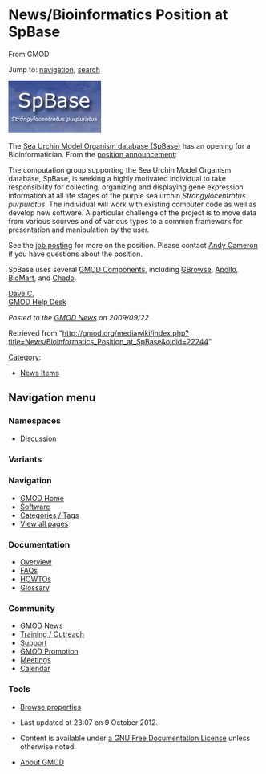 









<span id="top"></span>







# <span dir="auto">News/Bioinformatics Position at SpBase</span>





From GMOD









Jump to: [navigation](#mw-navigation), [search](#p-search)







<a
href="http://www2.recruitingcenter.net/clients/CalTech/publicjobs/controller.cfm?jbaction=JobProfile&amp;Job_Id=15519&amp;esid=az"
rel="nofollow" title="Position at SpBase"><img
src="https://raw.githubusercontent.com/GMOD/gmod.github.io/main/mediawiki/images/4/4c/SpBaseLogo.png" width="185"
height="104" alt="Position at SpBase" /></a>



The
<a href="http://www.spbase.org" class="external text" rel="nofollow">Sea
Urchin Model Organism database (SpBase)</a> has an opening for a
Bioinformatician. From the <a
href="http://www2.recruitingcenter.net/clients/CalTech/publicjobs/controller.cfm?jbaction=JobProfile&amp;Job_Id=15519&amp;esid=az"
class="external text" rel="nofollow">position announcement</a>:



The computation group supporting the Sea Urchin Model Organism database,
SpBase, is seeking a highly motivated individual to take responsibility
for collecting, organizing and displaying gene expression information at
all life stages of the purple sea urchin *Strongylocentrotus
purpuratus*. The individual will work with existing computer code as
well as develop new software. A particular challenge of the project is
to move data from various sourves and of various types to a common
framework for presentation and manipulation by the user.



See the <a
href="http://www2.recruitingcenter.net/clients/CalTech/publicjobs/controller.cfm?jbaction=JobProfile&amp;Job_Id=15519&amp;esid=az"
class="external text" rel="nofollow">job posting</a> for more on the
position. Please contact
<a href="mailto:acameron@caltech.edu" class="external text"
rel="nofollow">Andy Cameron</a> if you have questions about the
position.

SpBase uses several [GMOD
Components](../GMOD_Components "GMOD Components"), including
[GBrowse](../GBrowse.1 "GBrowse"), [Apollo](../Apollo.1 "Apollo"),
[BioMart](../BioMart "BioMart"), and
<a href="../Chado" class="mw-redirect" title="Chado">Chado</a>.

[Dave C.](../User%3AClements "User%3AClements")  
[GMOD Help Desk](../GMOD_Help_Desk "GMOD Help Desk")

  



*Posted to the [GMOD News](../GMOD_News "GMOD News") on 2009/09/22*







Retrieved from
"<http://gmod.org/mediawiki/index.php?title=News/Bioinformatics_Position_at_SpBase&oldid=22244>"







[Category](../Special%3ACategories "Special%3ACategories"):

- [News Items](../Category%3ANews_Items "Category%3ANews Items")















## Navigation menu









### Namespaces


- <span id="ca-talk"><a
  href="http://gmod.org/mediawiki/index.php?title=Talk:News/Bioinformatics_Position_at_SpBase&amp;action=edit&amp;redlink=1"
  accesskey="t"
  title="Discussion about the content page [t]">Discussion</a></span>





### 

### Variants[](#)























<a href="../Main_Page"
style="background-image: url(../../images/GMOD-cogs.png);"
title="Visit the main page"></a>





### Navigation



- <span id="n-GMOD-Home">[GMOD Home](../Main_Page)</span>
- <span id="n-Software">[Software](../GMOD_Components)</span>
- <span id="n-Categories-.2F-Tags">[Categories /
  Tags](../Categories)</span>
- <span id="n-View-all-pages">[View all
  pages](../Special:AllPages)</span>







### Documentation



- <span id="n-Overview">[Overview](../Overview)</span>
- <span id="n-FAQs">[FAQs](../Category%3AFAQ)</span>
- <span id="n-HOWTOs">[HOWTOs](../Category%3AHOWTO)</span>
- <span id="n-Glossary">[Glossary](../Glossary)</span>







### Community



- <span id="n-GMOD-News">[GMOD News](../GMOD_News)</span>
- <span id="n-Training-.2F-Outreach">[Training /
  Outreach](../Training_and_Outreach)</span>
- <span id="n-Support">[Support](../Support)</span>
- <span id="n-GMOD-Promotion">[GMOD Promotion](../GMOD_Promotion)</span>
- <span id="n-Meetings">[Meetings](../Meetings)</span>
- <span id="n-Calendar">[Calendar](../Calendar)</span>







### Tools




- <span id="t-smwbrowselink"><a href="../Special%3ABrowse/News-2FBioinformatics_Position_at_SpBase"
  rel="smw-browse">Browse properties</a></span>












- <span id="footer-info-lastmod">Last updated at 23:07 on 9 October
  2012.</span>
<!-- - <span id="footer-info-viewcount">7,718 page views.</span> -->
- <span id="footer-info-copyright">Content is available under
  <a href="http://www.gnu.org/licenses/fdl-1.3.html" class="external"
  rel="nofollow">a GNU Free Documentation License</a> unless otherwise
  noted.</span>

<!-- -->

- <span id="footer-places-about">[About
  GMOD](../GMOD%3AAbout "GMOD%3AAbout")</span>

<!-- -->







